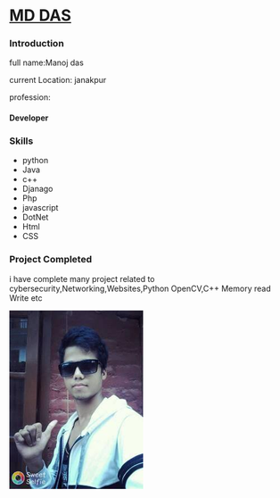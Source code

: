 <h1><a href="https://www.facebook.com/manojdastopa/">MD DAS</a></h1>
<h3>Introduction</h3>
<p>full name:Manoj das</p>
<p>current Location: janakpur </p>
<p>profession:<h4>Developer</h4></p>
<h3>Skills</h3>
<ul>
  <li>python</li>
  <li>Java</li>
  <li>c++</li>
  <li>Djanago</li>
  <li>Php</li>
  <li>javascript</li>
  <li>DotNet</li>
  <li>Html</li>
  <li>CSS</li>
</ul>
<h3>Project Completed</h3>
<p>i have complete many project related to cybersecurity,Networking,Websites,Python OpenCV,C++ Memory read Write etc</p>
<img src="https://github.com/mddas/CMS/blob/master/images/33110028_2109810212612748_3893850378852106240_n.jpg">
  
